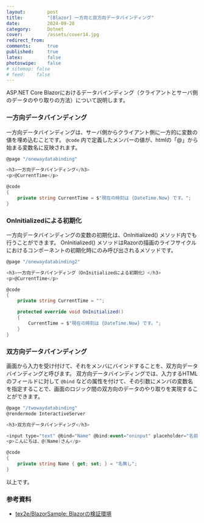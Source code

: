 ```yaml
---
layout:        post
title:         "[Blazor] 一方向と双方向データバインディング"
date:          2024-09-28
category:      Dotnet
cover:         /assets/cover14.jpg
redirect_from:
comments:      true
published:     true
latex:         false
photoswipe:    false
# sitemap: false
# feed:    false
---
```


ASP.NET Core Blazorにおけるデータバインディング（クライアントとサーバ側のデータのやり取りの方法）について説明します。

### 一方向データバインディング

一方向データバインディングは、サーバ側からクライアント側に一方的に変数の値を埋め込むことです。
`@code` 内で定義したメンバーの値が、htmlの「@」から始まる変数名に反映されます。

```csharp
@page "/onewaydatabinding"

<h3>一方向データバインディング</h3>
<p>@CurrentTime</p>

@code
{
    private string CurrentTime = $"現在の時刻は {DateTime.Now} です。";
}
```

### OnInitializedによる初期化

一方向データバインディングの変数の初期化は、OnInitialized() メソッド内でも行うことができます。
OnInitialized() メソッドはRazorの描画のライフサイクルにおけるコンポーネントの初期化時にのみ呼び出されるメソッドです。

```csharp
@page "/onewaydatabinding2"

<h3>一方向データバインディング（OnInitializedによる初期化）</h3>
<p>@CurrentTime</p>

@code
{
    private string CurrentTime = "";

    protected override void OnInitialized()
    {
        CurrentTime = $"現在の時刻は {DateTime.Now} です。";
    }
}
```

### 双方向データバインディング

画面から入力を受け付けて、それをメンバにバインドすることを、双方向データバインディングと呼びます。
双方向データバインディングでは、入力するHTMLのフィールドに対して `@bind` などの属性を付けて、その引数にメンバの変数名を指定することで、画面のロジック間の双方向のデータのやり取りを実現することができます。

```csharp
@page "/twowaydatabinding"
@rendermode InteractiveServer

<h3>双方向データバインディング</h3>

<input type="text" @bind="Name" @bind:event="oninput" placeholder="名前を入力">
<p>こんにちは、@(Name)さん</p>

@code
{
    private string Name { get; set; } = "名無し";
}
```

以上です。


### 参考資料

- [tex2e/BlazorSample: Blazorの検証環境](https://github.com/tex2e/BlazorSample)
